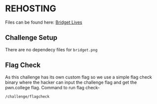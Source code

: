 # REHOSTING

Files can be found here: [Bridget Lives](https://github.com/DownUnderCTF/Challenges_2024_Public/tree/main/osint/bridget-lives)

## Challenge Setup
There are no dependecy files for `bridget.png`

## Flag Check

As this challenge has its own custom flag so we use a simple flag check binary where the hacker can input the challenge flag and get the pwn.college flag. Command to run flag check-
```
/challenge/flagcheck
```
